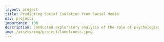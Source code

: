 ```yaml
---
layout: project
title: Predicting Social Isolation from Social Media
nav: projects
importance: 100
description: Conducted exploratory analysis of the role of psychological measures of social isolation in mediating social mediausage among college students
img: /assets/img/project/loneliness.jpeg
---
```


<!-- <div class="col mt-4 p-0">
  NMT systems typically consist of two main components: the encoder and the decoder. The encoder takes as input the source language sentence and generates some latent representation for it (e.g., a fixed-size vector). The decoder then takes that latent representation as input and generates a sentence in the target language. The sentence generation is often done in an autoregressive manner (i.e., words are generated one-by-one in a left-to-right manner).
</div>

<h3 class="title mt-4 p-0 text-left">Multilingual Machine Translation</h3> -->
